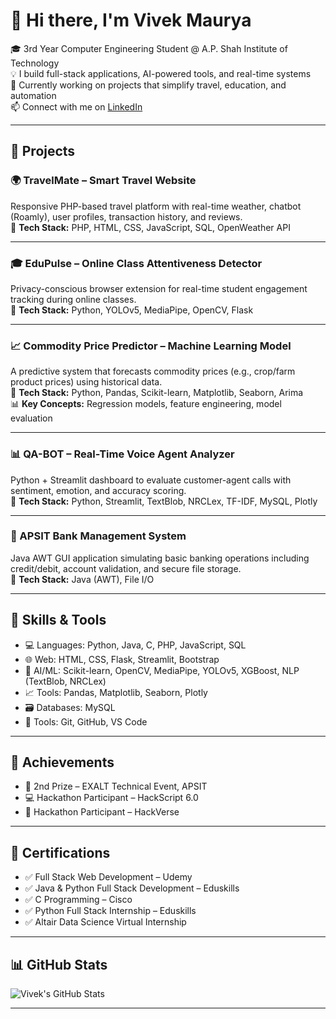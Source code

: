 # 👋 Hi there, I'm Vivek Maurya

🎓 3rd Year Computer Engineering Student @ A.P. Shah Institute of Technology  
💡 I build full-stack applications, AI-powered tools, and real-time systems  
🌱 Currently working on projects that simplify travel, education, and automation  
📫 Connect with me on [LinkedIn](https://linkedin.com/in/vivek-maurya-95b300328)

---

## 💼 Projects

### 🌍 TravelMate – Smart Travel Website  
Responsive PHP-based travel platform with real-time weather, chatbot (Roamly), user profiles, transaction history, and reviews.  
🔧 **Tech Stack:** PHP, HTML, CSS, JavaScript, SQL, OpenWeather API  

---

### 🎓 EduPulse – Online Class Attentiveness Detector  
Privacy-conscious browser extension for real-time student engagement tracking during online classes.  
🔧 **Tech Stack:** Python, YOLOv5, MediaPipe, OpenCV, Flask  

---

### 📈 Commodity Price Predictor – Machine Learning Model  
A predictive system that forecasts commodity prices (e.g., crop/farm product prices) using historical data.  
🔧 **Tech Stack:** Python, Pandas, Scikit-learn, Matplotlib, Seaborn, Arima  
📊 **Key Concepts:** Regression models, feature engineering, model evaluation  

---

### 📊 QA-BOT – Real-Time Voice Agent Analyzer  
Python + Streamlit dashboard to evaluate customer-agent calls with sentiment, emotion, and accuracy scoring.  
🔧 **Tech Stack:** Python, Streamlit, TextBlob, NRCLex, TF-IDF, MySQL, Plotly  

---

### 🏦 APSIT Bank Management System  
Java AWT GUI application simulating basic banking operations including credit/debit, account validation, and secure file storage.  
🔧 **Tech Stack:** Java (AWT), File I/O  

---

## 🔧 Skills & Tools

- 💻 Languages: Python, Java, C, PHP, JavaScript, SQL  
- 🌐 Web: HTML, CSS, Flask, Streamlit, Bootstrap  
- 🧠 AI/ML: Scikit-learn, OpenCV, MediaPipe, YOLOv5, XGBoost, NLP (TextBlob, NRCLex)  
- 📈 Tools: Pandas, Matplotlib, Seaborn, Plotly  
- 🗃️ Databases: MySQL  
- 🧰 Tools: Git, GitHub, VS Code

---

## 🏅 Achievements

- 🥈 2nd Prize – EXALT Technical Event, APSIT  
- 💻 Hackathon Participant – HackScript 6.0  
- 🚀 Hackathon Participant – HackVerse

---

## 📜 Certifications

- ✅ Full Stack Web Development – Udemy  
- ✅ Java & Python Full Stack Development – Eduskills  
- ✅ C Programming – Cisco  
- ✅ Python Full Stack Internship – Eduskills  
- ✅ Altair Data Science Virtual Internship

---

## 📊 GitHub Stats

![Vivek's GitHub Stats](https://github-readme-stats.vercel.app/api?username=vivekmaurya&show_icons=true&theme=radical)

---
